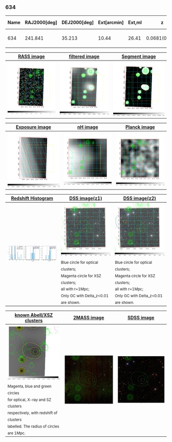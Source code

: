 <div STYLE="page-break-after: always;"></div>

### 634

|Name|RAJ2000[deg]|DEJ2000[deg] |Ext[arcmin]| Ext,ml | z | z_src| C|GC(XSZ,Delta_z<0.01)| GC(OPT,Delta_z<0.01)|GC| R_sig[arcmin] | R500[arcmin] | R500[Mpc]| CRsig[c/s] | CR500[c/s] |L500[1E44 erg/s]|F500[1E-12 erg/s/cm^2]| M500[1E14 Msun]|Tx[keV]|Cnt_sig|Beta|Rc[arcmin]|Comment|Alias|
|---|---|---|---|---|---|------|---|--------|---------|----------|---|---|---|---|---|---|---|---|---|---|---|---|---|---|
|634| 241.841| 35.213| 10.44| 26.41| 0.0681(0.005)| z1,| G| -| -| C, N, W| 17.788| 6.172| 0.483| 0.027(0.044)| 0.024(0.040)| 0.040(0.048)| 0.354(0.427)| 0.34(0.21)| 1.13(0.44)| 85.9| 0.661(-0.114+0.191)| 3.378(-0.962+1.228)| -| t456|

|[RASS image](../image/634/634_img.pdf)|[filtered image](../image/634/634_fil.pdf)|[Segment image](../image/634/634_seg.pdf)|
|-------------------|--------------------|-------------------|
| <img src="../image/634/634_img.png" width="300">  | <img src="../image/634/634_fil.png" width="300">   | <img src="../image/634/634_seg.png" width="300">  |

|[Exposure image](../image/634/634_mex.pdf)| [nH image](../image/634/634_nh.pdf)| [Planck image](../image/634/634_p.pdf)|
|-------------------|--------------------|-------------------|
|<img src="../image/634/634_mex.png" width="300">   | <img src="../image/634/634_nh.png" width="300">    | <img src="../image/634/634_p.png" width="300"> |

|[Redshift Histogram](../image/634/634_zg.pdf) | [DSS image(z1)](../image/634/634_dss_z1.pdf)      |  [DSS image(z2)](../image/634/634_dss_z2.pdf)    |
|-------------------|--------------------|-------------------|
|<img src="../image/634/634_zg.png" width="300"> |<img src="../image/634/634_dss_z1.png" width="300"> <sub><br>Blue circle for optical clusters; <br>Magenta circle for XSZ clusters; <br>all with r=1Mpc; <br>Only GC with Delta_z<0.01 are shown. </sub>| <img src="../image/634/634_dss_z2.png" width="300"><sub><br>Blue circle for optical clusters; <br>Magenta circle for XSZ clusters; <br>all with r=1Mpc; <br>Only GC with Delta_z<0.01 are shown. </sub> |

|[known Abell/XSZ clusters](../image/634/634_gc.pdf) | [2MASS image](../image/634/634_2mass.pdf)      |[SDSS image](../image/634/634_sdss.pdf)   |
|-------------------|-------------------|-------------------|
|<img src=../image/634/634_gc.png width="300"> <br><sub>Magenta, blue and green circles <br>for optical, X-ray and SZ clusters <br>respectively, with redshift of clusters <br>labelled. The radius of circles <br>are 1Mpc.</sub>|<img src="../image/634/634_2mass.png" width="300">  | <img src="../image/634/634_sdss.png" width="300">  |




